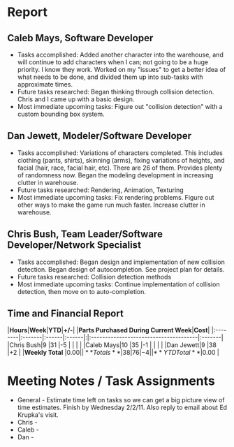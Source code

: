 # Report #

## Caleb Mays, Software Developer ##

  * Tasks accomplished: Added another character into the warehouse, and will continue to add characters when I can; not going to be a huge priority. I know they work. Worked on my "issues" to get a better idea of what needs to be done, and divided them up into sub-tasks with approximate times.
  * Future tasks researched: Began thinking through collision detection. Chris and I came up with a basic design.
  * Most immediate upcoming tasks: Figure out "collision detection" with a custom bounding box system.


## Dan Jewett, Modeler/Software Developer ##

  * Tasks accomplished: Variations of characters completed.  This includes clothing (pants, shirts), skinning (arms), fixing variations of heights, and facial (hair, race, facial hair, etc).  There are 26 of them.  Provides plenty of randomness now.  Began the modeling development in increasing clutter in warehouse.
  * Future tasks researched: Rendering, Animation, Texturing
  * Most immediate upcoming tasks: Fix rendering problems. Figure out other ways to make the game run much faster. Increase clutter in warehouse.

## Chris Bush, Team Leader/Software Developer/Network Specialist ##

  * Tasks accomplished: Began design and implementation of new collision detection. Began design of autocompletion. See project plan for details.
  * Future tasks researched: Collision detection methods
  * Most immediate upcoming tasks: Continue implementation of collision detection, then move on to auto-completion.

## Time and Financial Report ##

|**Hours**|**Week**|**YTD**|**+/-**| |**Parts Purchased During Current Week**|**Cost**|
|:--------|:-------|:------|:------|:|:--------------------------------------|:-------|
|Chris Bush|9       |31     |-5     | |                                       |        |
|Caleb Mays|10      |35     |-1     | |                                       |        |
|Dan Jewett|9       |38     |+2     | |**Weekly Total**                       |$0.00   |
|**Totals**|38      |76     |-4     | |**YTD Total**                          |$0.00   |


# Meeting Notes / Task Assignments #

  * General - Estimate time left on tasks so we can get a big picture view of time estimates. Finish by Wednesday 2/2/11. Also reply to email about Ed Krupka's visit.
  * Chris -
  * Caleb -
  * Dan -